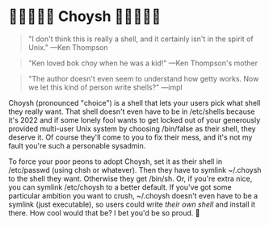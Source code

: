 <!--
SPDX-FileCopyrightText: 2022 Noah Fontes

SPDX-License-Identifier: Apache-2.0
-->

# 🥬🥬🥬🥬🥬 Choysh 🥬🥬🥬🥬🥬

> "I don't think this is really a shell, and it certainly isn't in the spirit of Unix." &mdash;Ken Thompson

> "Ken loved bok choy when he was a kid!" &mdash;Ken Thompson's mother

> "The author doesn't even seem to understand how getty works. Now we let this kind of person write shells?" &mdash;impl

Choysh (pronounced "choice") is a shell that lets your users pick what shell they really want. That shell doesn't even have to be in /etc/shells because it's 2022 and if some lonely fool wants to get locked out of your generously provided multi-user Unix system by choosing /bin/false as their shell, they deserve it. Of course they'll come to you to fix their mess, and it's not my fault you're such a personable sysadmin.

To force your poor peons to adopt Choysh, set it as their shell in /etc/passwd (using chsh or whatever). Then they have to symlink ~/.choysh to the shell they want. Otherwise they get /bin/sh. Or, if you're extra nice, you can symlink /etc/choysh to a better default. If you've got some particular ambition you want to crush, ~/.choysh doesn't even have to be a symlink (just executable), so users could write _their own shell_ and install it there. How cool would that be? I bet you'd be so proud. 🥲
